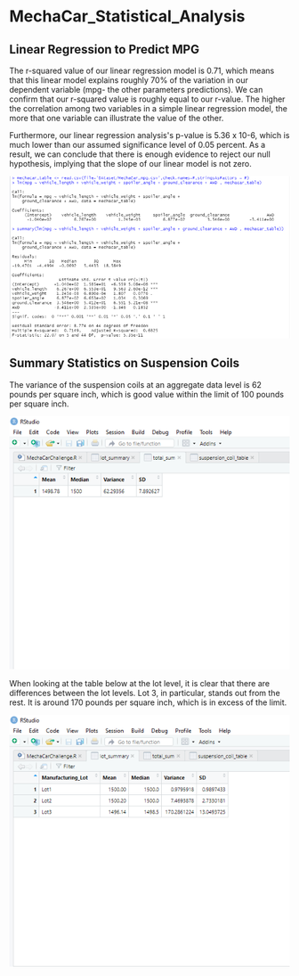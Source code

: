 # MechaCar_Statistical_Analysis

## Linear Regression to Predict MPG

The r-squared value of our linear regression model is 0.71, which means that this linear model explains roughly 70% of the variation in our dependent variable (mpg- the other parameters predictions). We can confirm that our r-squared value is roughly equal to our r-value. The higher the correlation among two variables in a simple linear regression model, the more that one variable can illustrate the value of the other.

Furthermore, our linear regression analysis's p-value is 5.36 x 10-6, which is much lower than our assumed significance level of 0.05 percent. As a result, we can conclude that there is enough evidence to reject our null hypothesis, implying that the slope of our linear model is not zero.

<p align="left"><img src="https://github.com/zkirsan/MechaCar_Statistical_Analysis/blob/main/Resources/Linear_Regression_Results.PNG"></img></p>


## Summary Statistics on Suspension Coils

The variance of the suspension coils at an aggregate data level is 62 pounds per square inch, which is good value within the limit of 100 pounds per square inch.

<p align="left"><img src="https://github.com/zkirsan/MechaCar_Statistical_Analysis/blob/main/Resources/Total_Sum.PNG"></img></p>


When looking at the table below at the lot level, it is clear that there are differences between the lot levels. Lot 3, in particular, stands out from the rest. It is around 170 pounds per square inch, which is in excess of the limit. 
 
<p align="left"><img src="https://github.com/zkirsan/MechaCar_Statistical_Analysis/blob/main/Resources/Lot_Sum.PNG"></img></p>
